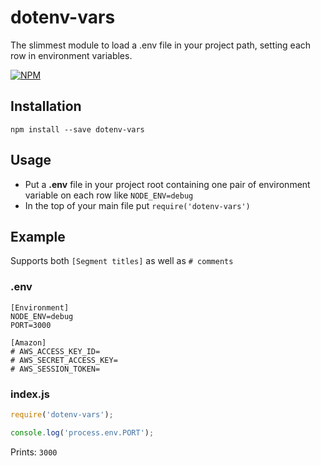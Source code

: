 dotenv-vars
===

The slimmest module to load a .env file in your project path, setting each row in environment variables.

[![NPM](https://nodei.co/npm/dotenv-vars.png?downloads=true&downloadRank=true&stars=true)](https://nodei.co/npm/dotenv-vars/)

## Installation
``` npm install --save dotenv-vars ```

## Usage
- Put a **.env** file in your project root containing one pair of environment variable on each row like ``` NODE_ENV=debug ```
- In the top of your main file put ``` require('dotenv-vars') ```

## Example
Supports both ```[Segment titles]``` as well as ```# comments```
### .env
```
[Environment]
NODE_ENV=debug
PORT=3000

[Amazon]
# AWS_ACCESS_KEY_ID=
# AWS_SECRET_ACCESS_KEY=
# AWS_SESSION_TOKEN=
```

### index.js
```javascript
require('dotenv-vars');

console.log('process.env.PORT');
```

Prints: ```3000```
